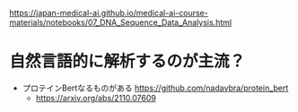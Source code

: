 https://japan-medical-ai.github.io/medical-ai-course-materials/notebooks/07_DNA_Sequence_Data_Analysis.html

# 自然言語的に解析するのが主流？
- プロテインBertなるものがある https://github.com/nadavbra/protein_bert
  - https://arxiv.org/abs/2110.07609

